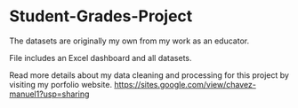 # Student-Grades-Project

The datasets are originally my own from my work as an educator.

File includes an Excel dashboard and all datasets.

Read more details about my data cleaning and processing for this project by visiting my porfolio website. https://sites.google.com/view/chavez-manuel1?usp=sharing

